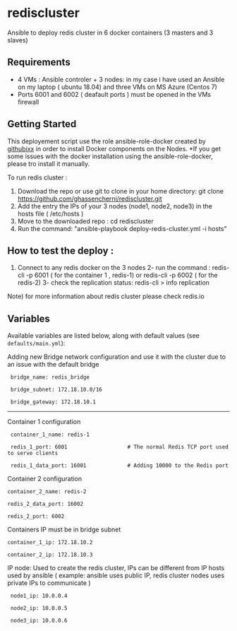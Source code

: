 # rediscluster
Ansible to deploy redis cluster in 6 docker containers (3 masters and 3 slaves) 

## Requirements

- 4 VMs : Ansible controler + 3 nodes: in my case i have used an Ansible on my laptop ( ubuntu 18.04) and three VMs on MS Azure (Centos 7) 
- Ports 6001 and 6002 ( deafault ports ) must be opened in the VMs firewall

## Getting Started

This deployement script use the role ansible-role-docker created by [githubixx](https://github.com/githubixx) in order to install Docker components on the Nodes.
*If you get some issues with the docker installation using the ansible-role-docker, please tro install it manually. 

To run redis cluster :

  1. Download the repo or use git to clone in your home directory: git clone https://github.com/ghassencherni/rediscluster.git
  2. Add the entry the IPs of your 3 nodes (node1, node2, node3) in the hosts file ( /etc/hosts ) 
  5. Move to the downloaded repo : cd rediscluster
  6. Run the command: "ansible-playbook deploy-redis-cluster.yml -i hosts" 

## How to test the deploy :

   1. Connect to any redis docker on the 3 nodes 
   2- run the command :
   redis-cli -p 6001 ( for the container 1 , redis-1) or redis-cli -p 6002 ( for the redis-2) 
   3- check the replication status:
   redis-cli > info replication
   
 Note) for more information about redis cluster please check redis.io
 
 ## Variables

Available variables are listed below, along with default values (see `defaults/main.yml`):


Adding new Bridge network configuration and use it with the cluster due to an issue with the default bridge 
  
     bridge_name: redis_bridge
     
     bridge_subnet: 172.18.10.0/16

     bridge_gateway: 172.18.10.1
-------------------------------------------

Container 1 configuration 

     container_1_name: redis-1

     redis_1_port: 6001                   # The normal Redis TCP port used to serve clients

     redis_1_data_port: 16001             # Adding 10000 to the Redis port


Container 2 configuration

    container_2_name: redis-2

    redis_2_data_port: 16002

    redis_2_port: 6002


Containers IP must be in bridge subnet

    container_1_ip: 172.18.10.2

    container_2_ip: 172.18.10.3

IP node: Used to create the redis cluster, IPs can be different from IP hosts used by ansible ( example: ansible uses public IP, redis cluster nodes uses private IPs to communicate )

     node1_ip: 10.0.0.4

     node2_ip: 10.0.0.5

     node3_ip: 10.0.0.6

